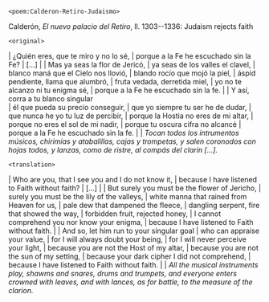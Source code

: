 `<poem:Calderon-Retiro-Judaismo>`

Calderón, *El nuevo palacio del Retiro*, ll. 1303--1336: Judaism rejects faith

`<original>`

| ¿Quién eres, que te miro y no lo sé, 
| porque a la Fe he escuchado sin la Fe? 
| [...]
| 
| Mas ya seas la flor de Jericó, 
| ya seas de los valles el clavel, 
| blanco maná que el Cielo nos llovió, 
| blando rocío que mojó la piel, 
| áspid pendiente, llama que alumbró, 
| fruta vedada, derretida miel, 
| yo no te alcanzo ni tu enigma sé, 
| porque a la Fe he escuchado sin la fe. 
| 
| Y así, corra a tu blanco singular  
| él que pueda su precio conseguir, 
| que yo siempre tu ser he de dudar, 
| que nunca he yo tu luz de percibir, 
| porque la Hostia no eres de mi altar, 
| porque no eres el sol de mi nadir, 
| porque tu oscura cifra no alcancé 
| porque a la Fe he escuchado sin la fe.
|
| *Tocan todos los intrumentos músicos, chirimías y atabalillas, cajas y
  trompetas, y salen coronodos con hojas todos, y lanzas, como de ristre, al
  compás del clarín [...].*

`<translation>`

| Who are you, that I see you and I do not know it, 
| because I have listened to Faith without faith? 
| [...]
| 
| But surely you must be the flower of Jericho, 
| surely you must be the lily of the valleys, 
| white manna that rained from Heaven for us, 
| pale dew that dampened the fleece, 
| dangling serpent, fire that showed the way, 
| forbidden fruit, rejected honey, 
| I cannot comprehend you nor know your enigma, 
| because I have listened to Faith without faith. 
| 
| And so, let him run to your singular goal 
| who can appraise your value, 
| for I will always doubt your being, 
| for I will never perceive your light, 
| because you are not the Host of my altar, 
| because you are not the sun of my setting, 
| because your dark cipher I did not comprehend, 
| because I have listened to Faith without faith. 
|
| *All the musical instruments play, shawms and snares, drums and trumpets, and
  everyone enters crowned with leaves, and with lances, as for battle, to the
  measure of the clarion.*
